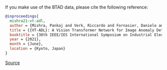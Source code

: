 If you make use of the BTAD data, please cite the following reference:

``` bibtex
@inproceedings{
  mishra21-vt-adl,
  author = {Mishra, Pankaj and Verk, Riccardo and Fornasier, Daniele and Piciarelli, Claudio and Foresti, Gian Luca},
  title = {{VT-ADL}: A Vision Transformer Network for Image Anomaly Detection and Localization},
  booktitle = {30th IEEE/IES International Symposium on Industrial Electronics (ISIE)},
  year = {2021},
  month = {June},
  location = {Kyoto, Japan}
}
```

[Source](https://github.com/pankajmishra000/VT-ADL#cite)